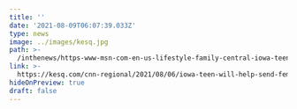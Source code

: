 ```yaml
---
title: ''
date: '2021-08-09T06:07:39.033Z'
type: news
image: ../images/kesq.jpg
path: >-
  /inthenews/https-www-msn-com-en-us-lifestyle-family-central-iowa-teen-to-help-send-feminine-hygiene-products-to-kenya-vp-aamzvrb
link: >-
  https://kesq.com/cnn-regional/2021/08/06/iowa-teen-will-help-send-feminine-hygiene-products-to-kenya/
hideOnPreview: true
draft: false
---
```

